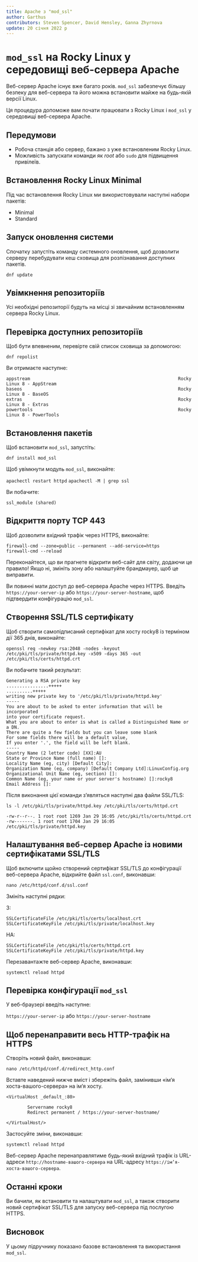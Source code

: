```yaml
---
title: Apache з "mod_ssl"
author: Garthus
contributors: Steven Spencer, David Hensley, Ganna Zhyrnova
update: 20 січня 2022 р
---
```


# `mod_ssl` на Rocky Linux у середовищі веб-сервера Apache

Веб-сервер Apache існує вже багато років. `mod_ssl` забезпечує більшу безпеку для веб-сервера та його можна встановити майже на будь-якій версії Linux.

Ця процедура допоможе вам почати працювати з Rocky Linux і `mod_ssl` у середовищі веб-сервера Apache.

## Передумови

* Робоча станція або сервер, бажано з уже встановленим Rocky Linux.
* Можливість запускати команди як *root* або `sudo` для підвищення привілеїв.

## Встановлення Rocky Linux Minimal

Під час встановлення Rocky Linux ми використовували наступні набори пакетів:

* Minimal
* Standard

## Запуск оновлення системи

Спочатку запустіть команду системного оновлення, щоб дозволити серверу перебудувати кеш сховища для розпізнавання доступних пакетів.

`dnf update`

## Увімкнення репозиторіїв

Усі необхідні репозиторії будуть на місці зі звичайним встановленням сервера Rocky Linux.

## Перевірка доступних репозиторіїв

Щоб бути впевненим, перевірте свій список сховища за допомогою:

`dnf repolist`

Ви отримаєте наступне:

```
appstream                                                        Rocky Linux 8 - AppStream
baseos                                                           Rocky Linux 8 - BaseOS
extras                                                           Rocky Linux 8 - Extras
powertools                                                       Rocky Linux 8 - PowerTools
```

## Встановлення пакетів

Щоб встановити `mod_ssl`, запустіть:

`dnf install mod_ssl`

Щоб увімкнути модуль `mod_ssl`, виконайте:

`apachectl restart httpd` `apachectl -M | grep ssl`

Ви побачите:

  `ssl_module (shared)`

## Відкриття порту TCP 443

Щоб дозволити вхідний трафік через HTTPS, виконайте:

```
firewall-cmd --zone=public --permanent --add-service=https
firewall-cmd --reload
```

Переконайтеся, що ви прагнете відкрити веб-сайт для світу, додаючи це правило! Якщо ні, змініть зону або налаштуйте брандмауер, щоб це виправити.

Ви повинні мати доступ до веб-сервера Apache через HTTPS. Введіть `https://your-server-ip` або `https://your-server-hostname`, щоб підтвердити конфігурацію `mod_ssl`.

## Створення SSL/TLS сертифікату

Щоб створити самопідписаний сертифікат для хосту rocky8 із терміном дії 365 днів, виконайте:

`openssl req -newkey rsa:2048 -nodes -keyout /etc/pki/tls/private/httpd.key -x509 -days 365 -out /etc/pki/tls/certs/httpd.crt`

Ви побачите такий результат:

```
Generating a RSA private key
................+++++
..........+++++
writing new private key to '/etc/pki/tls/private/httpd.key'
-----
You are about to be asked to enter information that will be incorporated
into your certificate request.
What you are about to enter is what is called a Distinguished Name or a DN.
There are quite a few fields but you can leave some blank
For some fields there will be a default value,
If you enter '.', the field will be left blank.
-----
Country Name (2 letter code) [XX]:AU
State or Province Name (full name) []:
Locality Name (eg, city) [Default City]:
Organization Name (eg, company) [Default Company Ltd]:LinuxConfig.org
Organizational Unit Name (eg, section) []:
Common Name (eg, your name or your server's hostname) []:rocky8
Email Address []:
```
Після виконання цієї команди з’являться наступні два файли SSL/TLS:

```
ls -l /etc/pki/tls/private/httpd.key /etc/pki/tls/certs/httpd.crt

-rw-r--r--. 1 root root 1269 Jan 29 16:05 /etc/pki/tls/certs/httpd.crt
-rw-------. 1 root root 1704 Jan 29 16:05 /etc/pki/tls/private/httpd.key
```

## Налаштування веб-сервер Apache із новими сертифікатами SSL/TLS

Щоб включити щойно створений сертифікат SSL/TLS до конфігурації веб-сервера Apache, відкрийте файл `ssl.conf`, виконавши:

`nano /etc/httpd/conf.d/ssl.conf`

Змініть наступні рядки:

З:
```
SSLCertificateFile /etc/pki/tls/certs/localhost.crt
SSLCertificateKeyFile /etc/pki/tls/private/localhost.key
```
НА:
```
SSLCertificateFile /etc/pki/tls/certs/httpd.crt
SSLCertificateKeyFile /etc/pki/tls/private/httpd.key
```

Перезавантажте веб-сервер Apache, виконавши:

`systemctl reload httpd`

## Перевірка конфігурації `mod_ssl`

У веб-браузері введіть наступне:

`https://your-server-ip` або `https://your-server-hostname`

## Щоб перенаправити весь HTTP-трафік на HTTPS

Створіть новий файл, виконавши:

`nano /etc/httpd/conf.d/redirect_http.conf`

Вставте наведений нижче вміст і збережіть файл, замінивши «ім’я хоста-вашого-сервера» на ім’я хосту.

```
<VirtualHost _default_:80>

        Servername rocky8
        Redirect permanent / https://your-server-hostname/

</VirtualHost/>
```

Застосуйте зміни, виконавши:

`systemctl reload httpd`

Веб-сервер Apache перенаправлятиме будь-який вхідний трафік із URL-адреси `http://hostname-вашого-сервера` на URL-адресу `https://ім’я-хоста-вашого-сервера`.

## Останні кроки

Ви бачили, як встановити та налаштувати `mod_ssl`, а також створити новий сертифікат SSL/TLS для запуску веб-сервера під послугою HTTPS.

## Висновок

У цьому підручнику показано базове встановлення та використання `mod_ssl`.
